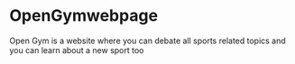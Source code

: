 # OpenGymwebpage
Open Gym is a website where you can debate all sports related topics and you can learn about a new sport too
